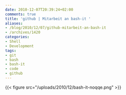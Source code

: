 ```yaml
---
date: 2010-12-07T20:39:24+02:00
comments: true
title: 'github | Mitarbeit an bash-it '
aliases:
- /blog/2010/12/07/github-mitarbeit-an-bash-it
- /archives/1420
categories:
- Shell
- Development
tags:
- git
- bash
- bash-it
- code
- github
---
```


{{< figure src="/uploads/2010/12/bash-it-noqqe.png" >}}
